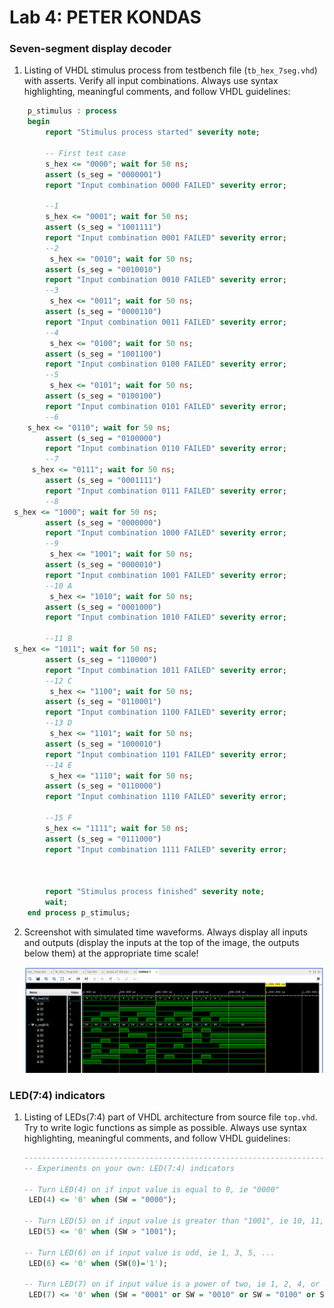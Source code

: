 # Lab 4: PETER KONDAS

### Seven-segment display decoder

1. Listing of VHDL stimulus process from testbench file (`tb_hex_7seg.vhd`) with asserts. Verify all input combinations. Always use syntax highlighting, meaningful comments, and follow VHDL guidelines:

```vhdl
    p_stimulus : process
    begin
        report "Stimulus process started" severity note;

        -- First test case
        s_hex <= "0000"; wait for 50 ns;
        assert (s_seg = "0000001")
        report "Input combination 0000 FAILED" severity error;

        --1
        s_hex <= "0001"; wait for 50 ns;
        assert (s_seg = "1001111")
        report "Input combination 0001 FAILED" severity error;
        --2
         s_hex <= "0010"; wait for 50 ns;
        assert (s_seg = "0010010")
        report "Input combination 0010 FAILED" severity error;
        --3
         s_hex <= "0011"; wait for 50 ns;
        assert (s_seg = "0000110")
        report "Input combination 0011 FAILED" severity error;
        --4
         s_hex <= "0100"; wait for 50 ns;
        assert (s_seg = "1001100")
        report "Input combination 0100 FAILED" severity error;
        --5
         s_hex <= "0101"; wait for 50 ns;
        assert (s_seg = "0100100")
        report "Input combination 0101 FAILED" severity error;
        --6
    s_hex <= "0110"; wait for 50 ns;
        assert (s_seg = "0100000")
        report "Input combination 0110 FAILED" severity error;
        --7
     s_hex <= "0111"; wait for 50 ns;
        assert (s_seg = "0001111")
        report "Input combination 0111 FAILED" severity error;
        --8
 s_hex <= "1000"; wait for 50 ns;
        assert (s_seg = "0000000")
        report "Input combination 1000 FAILED" severity error;
        --9
         s_hex <= "1001"; wait for 50 ns;
        assert (s_seg = "0000010")
        report "Input combination 1001 FAILED" severity error;
        --10 A
         s_hex <= "1010"; wait for 50 ns;
        assert (s_seg = "0001000")
        report "Input combination 1010 FAILED" severity error;

        --11 B
 s_hex <= "1011"; wait for 50 ns;
        assert (s_seg = "110000")
        report "Input combination 1011 FAILED" severity error;
        --12 C
         s_hex <= "1100"; wait for 50 ns;
        assert (s_seg = "0110001")
        report "Input combination 1100 FAILED" severity error;
        --13 D
         s_hex <= "1101"; wait for 50 ns;
        assert (s_seg = "1000010")
        report "Input combination 1101 FAILED" severity error;
        --14 E 
         s_hex <= "1110"; wait for 50 ns;
        assert (s_seg = "0110000")
        report "Input combination 1110 FAILED" severity error;

        --15 F 
        s_hex <= "1111"; wait for 50 ns;
        assert (s_seg = "0111000")
        report "Input combination 1111 FAILED" severity error;
        
       
        
        report "Stimulus process finished" severity note;
        wait;
    end process p_stimulus;
```

2. Screenshot with simulated time waveforms. Always display all inputs and outputs (display the inputs at the top of the image, the outputs below them) at the appropriate time scale!

   ![obrázok](images/waveforms.png)

### LED(7:4) indicators

1. Listing of LEDs(7:4) part of VHDL architecture from source file `top.vhd`. Try to write logic functions as simple as possible. Always use syntax highlighting, meaningful comments, and follow VHDL guidelines:

   ```vhdl
   --------------------------------------------------------------------
   -- Experiments on your own: LED(7:4) indicators

   -- Turn LED(4) on if input value is equal to 0, ie "0000"
    LED(4) <= '0' when (SW = "0000");

   -- Turn LED(5) on if input value is greater than "1001", ie 10, 11, 12, ...
    LED(5) <= '0' when (SW > "1001");

   -- Turn LED(6) on if input value is odd, ie 1, 3, 5, ...
    LED(6) <= '0' when (SW(0)='1');

   -- Turn LED(7) on if input value is a power of two, ie 1, 2, 4, or 8
    LED(7) <= '0' when (SW = "0001" or SW = "0010" or SW = "0100" or SW = "1000");
   ```
